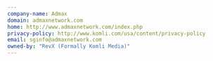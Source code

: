 ```yaml
---
company-name: Admax
domain: admaxnetwork.com
home: http://www.admaxnetwork.com/index.php
privacy-policy: http://www.komli.com/usa/content/privacy-policy
email: sginfo@admaxnetwork.com
owned-by: "RevX (Formally Komli Media)"
---
```




